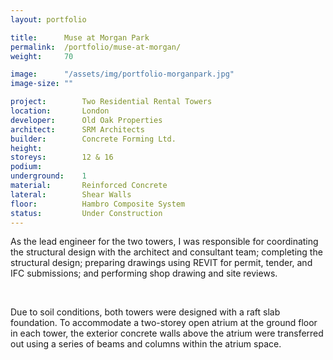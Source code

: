 ```yaml
---
layout: portfolio

title:      Muse at Morgan Park
permalink:  /portfolio/muse-at-morgan/
weight:     70

image:      "/assets/img/portfolio-morganpark.jpg"
image-size: ""

project:        Two Residential Rental Towers
location:       London
developer:      Old Oak Properties
architect:      SRM Architects
builder:        Concrete Forming Ltd. 
height:         
storeys:        12 & 16
podium:         
underground:    1
material:       Reinforced Concrete
lateral:        Shear Walls
floor:          Hambro Composite System
status:         Under Construction
---
```


<div id="content">
    <p>As the lead engineer for the two towers, I was responsible for coordinating the structural design with the architect and consultant team; completing the structural design; preparing drawings using REVIT for permit, tender, and IFC submissions; and performing shop drawing and site reviews.</p>
    <br>
    <p>Due to soil conditions, both towers were designed with a raft slab foundation. To accommodate a two-storey open atrium at the ground floor in each tower, the exterior concrete walls above the atrium were transferred out using a series of beams and columns within the atrium space.</p>
</div>